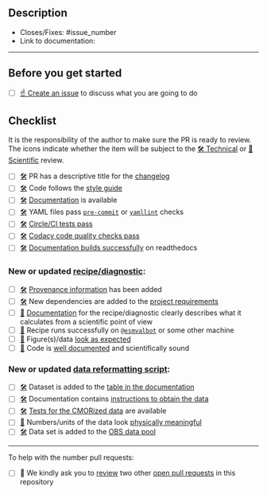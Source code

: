<!--
    Thank you for contributing to our project!

    Please do not delete this text completely, but read the text below and keep
    items that seem relevant. If in doubt, just keep everything and add your
    own text at the top, a reviewer will update the checklist for you.

    While the checklist is intended to be filled in by the technical and scientific
    reviewers, it is the responsibility of the author of the pull request to make
    sure all items on it are properly implemented.
-->

## Description

<!--
    Describe the idea of your changes here to communicate why we should accept
    this pull request and what problem it solves.

    Before you start, please read our [contribution guidelines](https://docs.esmvaltool.org/en/latest/community/introduction.html).

    Please fill in the GitHub issue that is closed by this pull request, e.g. Closes #1903
-->
- Closes/Fixes: #issue_number
- Link to documentation:

* * *

## Before you get started

<!--
    Please discuss your idea with the development team before getting started,
    to avoid disappointment or unnecessary work later. The way to do this is
    to open a new issue on GitHub.
-->

- [ ] [☝ Create an issue](https://github.com/ESMValGroup/ESMValTool/issues) to discuss what you are going to do

## Checklist

It is the responsibility of the author to make sure the PR is ready to review. The icons indicate whether the item will be subject to the [🛠 Technical][1] or [🧪 Scientific][2] review.

- [ ] [🛠][1] PR has a descriptive title for the [changelog](https://docs.esmvaltool.org/en/latest/community/introduction.html#branches-pull-requests-and-code-review)
- [ ] [🛠][1] Code follows the [style guide](https://docs.esmvaltool.org/en/latest/community/introduction.html#code-style)
- [ ] [🛠][1] [Documentation](https://docs.esmvaltool.org/en/latest/community/introduction.html#documentation) is available
- [ ] [🛠][1] YAML files pass [`pre-commit`](https://docs.esmvaltool.org/en/latest/community/introduction.html#pre-commit) or [`yamllint`](https://docs.esmvaltool.org/en/latest/community/introduction.html#yaml) checks
- [ ] [🛠][1] [Circle/CI tests pass](https://docs.esmvaltool.org/en/latest/community/introduction.html#branches-pull-requests-and-code-review)
- [ ] [🛠][1] [Codacy code quality checks pass](https://docs.esmvaltool.org/en/latest/community/introduction.html#branches-pull-requests-and-code-review)
- [ ] [🛠][1] [Documentation builds successfully](https://docs.esmvaltool.org/en/latest/community/introduction.html#branches-pull-requests-and-code-review) on readthedocs

### New or updated [recipe/diagnostic](https://docs.esmvaltool.org/en/latest/community/diagnostic.html):

- [ ] [🛠][1] [Provenance information](https://docs.esmvaltool.org/en/latest/community/diagnostic.html#recording-provenance) has been added
- [ ] [🛠][1] New dependencies are added to the [project requirements](https://docs.esmvaltool.org/en/latest/community/diagnostic.html#additional-dependencies)
- [ ] [🧪][2] [Documentation](https://docs.esmvaltool.org/en/latest/community/diagnostic.html#documentation) for the recipe/diagnostic clearly describes what it calculates from a scientific point of view
- [ ] [🧪][2] Recipe runs successfully on [`@esmvalbot`](https://docs.esmvaltool.org/en/latest/community/introduction.html#running-tests) or some other machine
- [ ] [🧪][2] Figure(s)/data [look as expected](https://docs.esmvaltool.org/en/latest/community/review.html#scientific-review)
- [ ] [🧪][2] Code is [well documented](https://docs.esmvaltool.org/en/latest/community/introduction.html#what-should-be-documented) and scientifically sound

### New or updated [data reformatting script](https://docs.esmvaltool.org/en/latest/develop/dataset.html):

- [ ] [🛠][1] Dataset is added to the [table in the documentation](https://docs.esmvaltool.org/en/latest/community/dataset.html#dataset-documentation)
- [ ] [🛠][1] Documentation contains [instructions to obtain the data](https://docs.esmvaltool.org/en/latest/community/dataset.html#dataset-documentation)
- [ ] [🛠][1] [Tests for the CMORized data](https://docs.esmvaltool.org/en/latest/community/dataset.html#dataset-tests) are available
- [ ] [🧪][2] Numbers/units of the data look [physically meaningful](https://docs.esmvaltool.org/en/latest/community/dataset.html#cmorizer-output)
- [ ] [🛠][1] Data set is added to the [OBS data pool](https://docs.esmvaltool.org/en/latest/community/dataset.html#adding-your-dataset-to-the-obs-data-pool)

***

To help with the number pull requests:

- [ ] 🙏 We kindly ask you to [review](https://docs.esmvaltool.org/en/latest/community/review.html#review-of-pull-requests) two other [open pull requests](https://github.com/ESMValGroup/ESMValTool/pulls) in this repository

<!--
If you need help with any of the items on the checklists above, please do not hesitate to ask by commenting in the issue or pull request.
-->

[1]: https://docs.esmvaltool.org/en/latest/community/review.html#technical-review
[2]: https://docs.esmvaltool.org/en/latest/community/review.html#scientific-review
